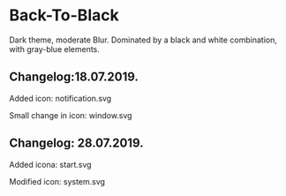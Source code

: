 # Back-To-Black

Dark theme, moderate Blur. Dominated by a black and white combination, with gray-blue elements.

Changelog:18.07.2019.
---------------------

Added icon: notification.svg

Small change in icon: window.svg

Changelog: 28.07.2019.
----------------------

Added icona: start.svg

Modified icon: system.svg
